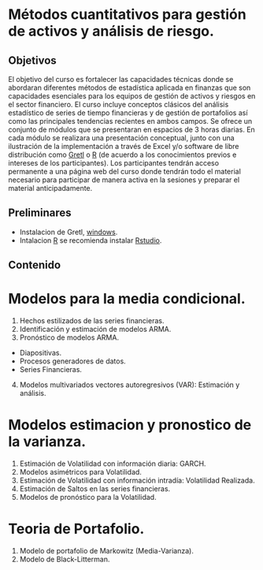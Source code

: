 # Métodos cuantitativos para gestión de activos y análisis de riesgo.

## Objetivos
El objetivo del curso es fortalecer las capacidades técnicas donde se abordaran diferentes métodos de estadística aplicada en finanzas que son capacidades esenciales para los equipos de gestión de activos y riesgos en el sector financiero. El curso incluye conceptos clásicos del análisis estadístico de series de tiempo financieras y de gestión de portafolios así como las principales tendencias recientes en ambos campos.
Se ofrece un conjunto de módulos que se presentaran en espacios de 3 horas diarias. En cada módulo se realizara una presentación conceptual, junto con una ilustración de la implementación a través de Excel y/o software de libre distribución como [Gretl](https://gretl.sourceforge.net/index.html) o [R](https://www.r-project.org/) (de acuerdo a los conocimientos previos e intereses de los participantes).
Los participantes tendrán acceso permanente a una página web del curso donde tendrán todo el material necesario para participar de manera activa en la sesiones y preparar el material anticipadamente. 

## Preliminares
* Instalacion de Gretl, [windows](https://gretl.sourceforge.net/win32/).
* Intalacion [R](https://cran.r-project.org/mirrors.html) se recomienda instalar [Rstudio](https://posit.co/downloads/).

## Contenido

# Modelos para la media condicional.
1. Hechos estilizados de las series financieras.
2. Identificación y estimación de modelos ARMA.
3. Pronóstico de modelos ARMA.
* Diapositivas.
* Procesos generadores de datos.
* Series Financieras.
4. Modelos multivariados vectores autoregresivos (VAR): Estimación y análisis.

# Modelos estimacion y pronostico de la varianza.
1. Estimación de Volatilidad con información diaria: GARCH.
2. Modelos asimétricos para Volatilidad.
3. Estimación de Volatilidad con información intradía: Volatilidad Realizada.
4. Estimación de Saltos en las series financieras.
5. Modelos de pronóstico para la Volatilidad.

# Teoria de Portafolio.
1. Modelo de portafolio de Markowitz (Media-Varianza).
2. Modelo de Black-Litterman. 